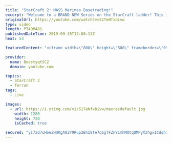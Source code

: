 ```yaml
---
title: "StarCraft 2: MASS Marines Basetrading!"
excerpt: "Welcome to a BRAND NEW Series on the StarCraft ladder! This is the \"Mass Marines to Grandmaster\" challenge, where the only attacking unit that I'm allowed to make is Marines - and that's it! I am allowed to make Medivacs just so that the gaemplay is not too monotonous, but I believe I could even make"
originalUrl: https://youtube.com/watch?v=51TeNfxbivw
type: video
length: PT49M48S
publishedDateTime: 2019-09-15T12:08:13Z
heat: 53

featuredContent: "<iframe width=\"800\" height=\"500\" frameborder=\"0\" src=\"https://www.youtube.com/embed/51TeNfxbivw\" allow=\"accelerometer; autoplay; encrypted-media; gyroscope; picture-in-picture\" allowfullscreen></iframe>"

provider:
  name: BeastyqtSC2
  domain: youtube.com

topics:
  - StarCraft 2
  - Terran
tags:
  - Live

images:
  - url: https://i.ytimg.com/vi/51TeNfxbivw/maxresdefault.jpg
    width: 1280
    height: 720
    isCached: true

secured: "yi7zd7uHoeZHUKgA8ZY9Rup2BnI8Te7q6gTFZkYLmhMQtqQMPyXzhgxICdqh1CvVpaiy7cicPs8ZpjyVkO/LaoU7UkEp6bw73SU9fAeNFwkGIdL5b1sE30cDEajOM7Za6LtzrDpcsR6FVr/uYmpXBsnT/CJjTSCGaH9pJEjCpAeF87Avkn80VMYHeGR/Kk5m7wQQOzIKh+78kaO0PQFRb/f93MioZxDpX+lWvZKUUYQ3I3sK5mVmslFwP3zAHdGkR5ZxSGfpIRPmqGtfRfD89nUoIdlZYr2KdYrbH3fsQSPU9GtalAbpBK7VThXzX/2p7cGWiZQLHg5rQCCuWnWj7yszzrwdtgZUEo2YVeL2M16F0er+hgzKnIQEHkX7cWITqyXrw6OPk2DjEPmT4nlpHJGRX463oSnEqa5lVVkfBXs=;NbvrOYIwRXg9GMXQQJ4Wdg=="
---
```


